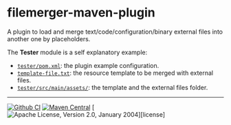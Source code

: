 # filemerger-maven-plugin

A plugin to load and merge text/code/configuration/binary external files into another one by placeholders.

The **Tester** module is a self explanatory example:

- [`tester/pom.xml`](tester/pom.xml): the plugin example configuration.
- [`template-file.txt`](tester/src/main/assets/template-file.txt): the resource template to be merged with external files.
- [`tester/src/main/assets/`](tester/src/main/assets): the template and the external files folder.

---

[![Github CI](https://github.com/antonio-petricca/filemerger-maven-plugin/actions/workflows/maven.yml/badge.svg)](https://github.com/antonio-petricca/filemerger-maven-plugin/actions/workflows/maven.yml)
[![Maven Central](https://img.shields.io/maven-central/v/io.github.antonio-petricca/filemerger-maven-plugin)](https://central.sonatype.com/artifact/io.github.antonio-petricca/filemerger-maven-plugin)
[![Apache License, Version 2.0, January 2004](https://img.shields.io/github/license/apache/maven.svg?label=License)][license]
